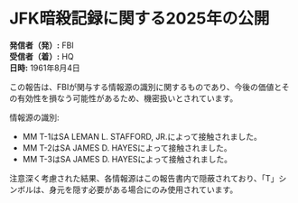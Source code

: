 # JFK暗殺記録に関する2025年の公開

**発信者（発）:** FBI  
**受信者（着）:** HQ  
**日時:** 1961年8月4日  

この報告は、FBIが関与する情報源の識別に関するものであり、今後の価値とその有効性を損なう可能性があるため、機密扱いとされています。

情報源の識別:
- MM T-1はSA LEMAN L. STAFFORD, JR.によって接触されました。
- MM T-2はSA JAMES D. HAYESによって接触されました。
- MM T-3はSA JAMES D. HAYESによって接触されました。

注意深く考慮された結果、各情報源はこの報告書内で隠蔽されており、「T」シンボルは、身元を隠す必要がある場合にのみ使用されています。